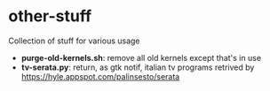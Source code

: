 # other-stuff
Collection of stuff for various usage

* **purge-old-kernels.sh**: remove all old kernels except that's in use
* **tv-serata.py**: return, as gtk notif, italian tv programs retrived by https://hyle.appspot.com/palinsesto/serata
